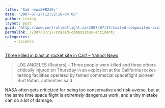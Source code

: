```yaml
---
title: 'Sad news&#8230;'
date: '2007-07-27T12:52:16-04:00'
author: irving
layout: post
guid: 'http://www.controlledflight.ca/2007/07/27/scaled-composites-accident/'
permalink: /2007/07/27/scaled-composites-accident/
categories:
    - Science
---
```


[Three killed in blast at rocket site in Calif – Yahoo! News](http://news.yahoo.com/s/nm/20070727/ts_nm/airport_explosion_dc_7;_ylt=Any68BpyBW5HemWmrUUTPoYE1vAI)

> LOS ANGELES (Reuters) – Three people were killed and three others critically injured on Thursday in an explosion at the California rocket-testing facilities operated by famed commercial spaceflight pioneer Burt Rutan, authorities said.

NASA often gets criticized for being too conservative and risk-averse, but at the same time space flight is *extremely* dangerous work, and a tiny mistake can do a lot of damage.
